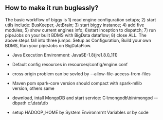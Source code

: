## How to make it run buglessly?

The basic workflow of biggy is 1) read engine configuration setups; 2) start utils include: BusKeeper, JetBrain; 3) start biggy instance; 4) add five modules; 5) show current engines info; 6)start Inception to dispatch; 7) run pipeJobs on your built BDMS with BigData dataflow; 8) close ALL. The above steps fall into three jumps: Setup as Configuration, Build your own BDMS, Run your pipeJobs on BigDataFlow.

* Java Execution Environment: JavaSE-1.8(jre1.8.0_111)

* Default config resources in resources/config/engine.conf

* cross origin problem can be sovled by --allow-file-access-from-files

* Maven pom spark-core version should compact with spark-mllib version, others same

* download, intall MongoDB and start service: C:\mongodb\bin\mongod --dbpath c:\data\db

* setup HADOOP_HOME by System Environmrnt Variables or by code